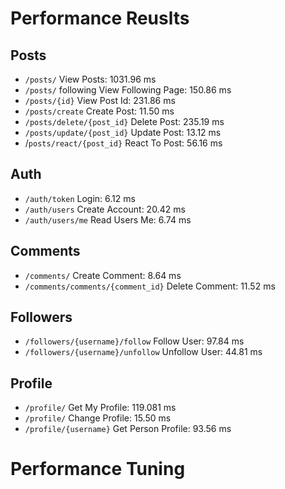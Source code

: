 # Performance Reuslts

## Posts
- `/posts/` View Posts: 1031.96 ms
- `/posts/` following View Following Page: 150.86 ms
- `/posts/{id}` View Post Id: 231.86 ms
- `/posts/create` Create Post: 11.50 ms
- `/posts/delete/{post_id}` Delete Post: 235.19 ms
- `/posts/update/{post_id}` Update Post: 13.12 ms
- /`posts/react/{post_id}` React To Post: 56.16 ms

## Auth
- `/auth/token` Login: 6.12 ms
- `/auth/users` Create Account: 20.42 ms
- `/auth/users/me` Read Users Me: 6.74 ms

## Comments
- `/comments/` Create Comment: 8.64 ms
- `/comments/comments/{comment_id}` Delete Comment: 11.52 ms

## Followers
- `/followers/{username}/follow` Follow User: 97.84 ms
- `/followers/{username}/unfollow` Unfollow User: 44.81 ms

## Profile
- `/profile/` Get My Profile: 119.081 ms
- `/profile/` Change Profile: 15.50 ms
- `/profile/{username}` Get Person Profile: 93.56 ms


# Performance Tuning
